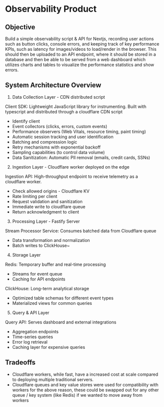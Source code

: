 # Observability Product

## Objective

Build a simple observability script & API for Nextjs, recording user actions such as button clicks, console errors, and keeping track of key performance KPIs, such as latency for images/videos to load/render in the browser. This should then be uploaded to an API endpoint, where it should be stored in a database and then be able to be served from a web dashboard which utilizes charts and tables to visualize the performance statistics and show errors.

## System Architecture Overview

1. Data Collection Layer - CDN distributed script

Client SDK: Lightweight JavaScript library for instrumenting. Built with typescript and distributed through a cloudflare CDN script

- Identify client 
- Event collectors (clicks, errors, custom events)
- Performance observers (Web Vitals, resource timing, paint timing)
- Automatic session tracking and user identification
- Batching and compression logic
- Retry mechanisms with exponential backoff
- Sampling capabilities (to control data volume)
- Data Sanitization: Automatic PII removal (emails, credit cards, SSNs)

2. Ingestion Layer - Cloudflare worker deployed on the edge

Ingestion API: High-throughput endpoint to receive telemetry as a cloudflare worker.

- Check allowed origins - Cloudflare KV
- Rate limiting per client
- Request validation and sanitization
- Immediate write to cloudflare queue
- Return acknowledgment to client

3. Processing Layer - Fastify Server

Stream Processor Service: Consumes batched data from Cloudflare queue

- Data transformation and normalization
- Batch writes to ClickHouse~

4. Storage Layer

Redis: Temporary buffer and real-time processing

- Streams for event queue
- Caching for API endpoints

ClickHouse: Long-term analytical storage

- Optimized table schemas for different event types
- Materialized views for common queries

5. Query & API Layer

Query API: Serves dashboard and external integrations

- Aggregation endpoints
- Time-series queries
- Error log retrieval
- Caching layer for expensive queries



## Tradeoffs
- Cloudflare workers, while fast, have a increased cost at scale compared to deploying multiple traditional servers. 
- Cloudflare queues and key value stores were used for compatibility with workers for the above reason, these could be swapped out for any other queue / key system (like Redis) if we wanted to move away from workers